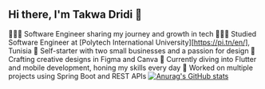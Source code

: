 ## Hi there, I'm Takwa Dridi 👋


👩🏻‍💻 Software Engineer sharing my journey and growth in tech
👩🏻‍🎓 Studied Software Engineer at [Polytech International University][https://pi.tn/en/], Tunisia
🌱 Self-starter with two small businesses and a passion for design
🎨 Crafting creative designs in Figma and Canva
📱 Currently diving into Flutter and mobile development, honing my skills every day
🔧 Worked on multiple projects using Spring Boot and REST APIs
[![Anurag's GitHub stats](https://github-readme-stats.vercel.app/api?username=takwadr)](https://github.com/anuraghazra/github-readme-stats)
